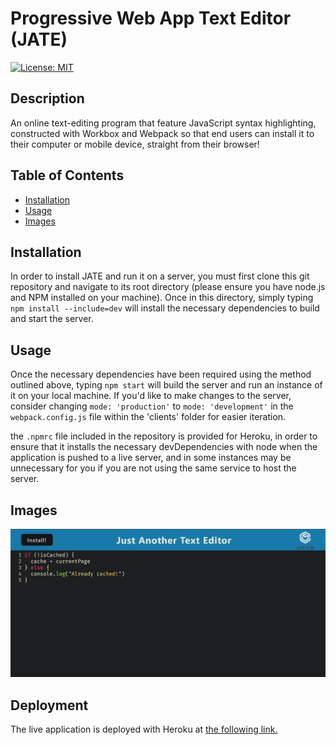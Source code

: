 # Progressive Web App Text Editor (JATE)
[![License: MIT](https://img.shields.io/badge/License-MIT-yellow.svg)](https://opensource.org/licenses/MIT)

## Description

An online text-editing program that feature JavaScript syntax highlighting, constructed with Workbox and Webpack so that end users can install it to their computer or mobile device, straight from their browser!

## Table of Contents
- [Installation](#installation)
- [Usage](#usage)
- [Images](#images)

## Installation

In order to install JATE and run it on a server, you must first clone this git repository and navigate to its root directory (please ensure you have node.js and NPM installed on your machine). Once in this directory, simply typing ```npm install --include=dev``` will install the necessary dependencies to build and start the server.

## Usage

Once the necessary dependencies have been required using the method outlined above, typing ```npm start``` will build the server and run an instance of it on your local machine. If you'd like to make changes to the server, consider changing ```mode: 'production'``` to ```mode: 'development'``` in the ```webpack.config.js``` file within the 'clients' folder for easier iteration.

the ```.npmrc``` file included in the repository is provided for Heroku, in order to ensure that it installs the necessary devDependencies with node when the application is pushed to a live server, and in some instances may be unnecessary for you if you are not using the same service to host the server.

## Images

![Preview of the application running in the web browser.](./git_assets/preview.jpg)

## Deployment

The live application is deployed with Heroku at [the following link.](https://helpvisa-jate.herokuapp.com/)
